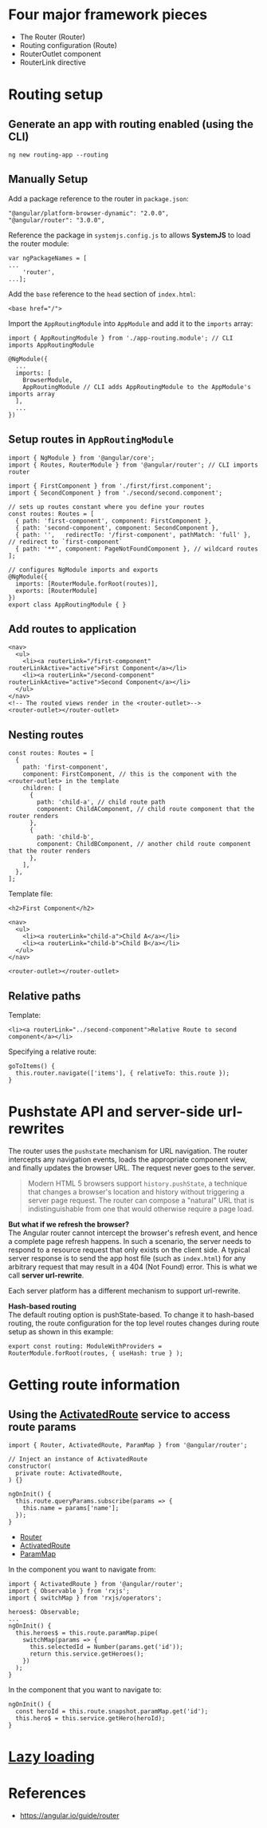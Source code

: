# Four major framework pieces
- The Router (Router)
- Routing configuration (Route)
- RouterOutlet component
- RouterLink directive


# Routing setup
## Generate an app with routing enabled (using the CLI)
`ng new routing-app --routing`

## Manually Setup
Add a package reference to the router in `package.json`:  
```
"@angular/platform-browser-dynamic": "2.0.0",
"@angular/router": "3.0.0",
```

Reference the package in `systemjs.config.js` to allows **SystemJS** to load the router module:  
```
var ngPackageNames = [
...
    'router',
...];
```

Add the `base` reference to the `head` section of `index.html`:
```
<base href="/">
```

Import the `AppRoutingModule` into `AppModule` and add it to the `imports` array:  
```
import { AppRoutingModule } from './app-routing.module'; // CLI imports AppRoutingModule

@NgModule({
  ...
  imports: [
    BrowserModule,
    AppRoutingModule // CLI adds AppRoutingModule to the AppModule's imports array
  ],
  ...
})
```

## Setup routes in `AppRoutingModule`
```
import { NgModule } from '@angular/core';
import { Routes, RouterModule } from '@angular/router'; // CLI imports router

import { FirstComponent } from './first/first.component';
import { SecondComponent } from './second/second.component';

// sets up routes constant where you define your routes
const routes: Routes = [
  { path: 'first-component', component: FirstComponent },
  { path: 'second-component', component: SecondComponent },
  { path: '',   redirectTo: '/first-component', pathMatch: 'full' }, // redirect to `first-component`  
  { path: '**', component: PageNotFoundComponent }, // wildcard routes
];

// configures NgModule imports and exports
@NgModule({
  imports: [RouterModule.forRoot(routes)],
  exports: [RouterModule]
})
export class AppRoutingModule { }
```

## Add routes to application
```
<nav>
  <ul>
    <li><a routerLink="/first-component" routerLinkActive="active">First Component</a></li>
    <li><a routerLink="/second-component" routerLinkActive="active">Second Component</a></li>
  </ul>
</nav>
<!-- The routed views render in the <router-outlet>-->
<router-outlet></router-outlet>
```

## Nesting routes
```
const routes: Routes = [
  {
    path: 'first-component',
    component: FirstComponent, // this is the component with the <router-outlet> in the template
    children: [
      {
        path: 'child-a', // child route path
        component: ChildAComponent, // child route component that the router renders
      },
      {
        path: 'child-b',
        component: ChildBComponent, // another child route component that the router renders
      },
    ],
  },
];
```

Template file:  
```
<h2>First Component</h2>

<nav>
  <ul>
    <li><a routerLink="child-a">Child A</a></li>
    <li><a routerLink="child-b">Child B</a></li>
  </ul>
</nav>

<router-outlet></router-outlet>
```

## Relative paths
Template:
```
<li><a routerLink="../second-component">Relative Route to second component</a></li>
```

Specifying a relative route:  
```
goToItems() {
  this.router.navigate(['items'], { relativeTo: this.route });
}
```

# Pushstate API and server-side url-rewrites
The router uses the `pushstate` mechanism for URL navigation. The router intercepts any navigation events, loads the appropriate component view, and finally updates the browser URL. The request never goes to the server.  
> Modern HTML 5 browsers support `history.pushState`, a technique that changes a browser's location and history without triggering a server page request. The router can compose a "natural" URL that is indistinguishable from one that would otherwise require a page load.

**But what if we refresh the browser?**  
The Angular router cannot intercept the browser's refresh event, and hence a complete page refresh happens. In such a scenario, the server needs to respond to a resource request that only exists on the client side. A typical server response is to send the app host file (such as `index.html`) for any arbitrary request that may result in a 404 (Not Found) error. This is what we call **server url-rewrite**.  

Each server platform has a different mechanism to support url-rewrite.   

**Hash-based routing**  
The default routing option is pushState-based. To change it to hash-based routing, the route configuration for the top level routes changes during route setup as shown in this example:
```
export const routing: ModuleWithProviders = RouterModule.forRoot(routes, { useHash: true } );
```

# Getting route information
## Using the [ActivatedRoute](https://angular.io/api/router/ActivatedRoute) service to access route params
```
import { Router, ActivatedRoute, ParamMap } from '@angular/router';

// Inject an instance of ActivatedRoute
constructor(
  private route: ActivatedRoute,
) {}

ngOnInit() {
  this.route.queryParams.subscribe(params => {
    this.name = params['name'];
  });
}
```
- [Router](https://angular.io/api/router)  
- [ActivatedRoute](https://angular.io/api/router/ActivatedRoute)  
- [ParamMap](https://angular.io/api/router/ParamMap)

In the component you want to navigate from:  
```
import { ActivatedRoute } from '@angular/router';
import { Observable } from 'rxjs';
import { switchMap } from 'rxjs/operators';

heroes$: Observable;
...
ngOnInit() {
  this.heroes$ = this.route.paramMap.pipe(
    switchMap(params => {
      this.selectedId = Number(params.get('id'));
      return this.service.getHeroes();
    })
  );
}
```

In the component that you want to navigate to:  
```
ngOnInit() {
  const heroId = this.route.snapshot.paramMap.get('id');
  this.hero$ = this.service.getHero(heroId);
}
```

# [Lazy loading](https://angular.io/guide/lazy-loading-ngmodules)


# References
- https://angular.io/guide/router
